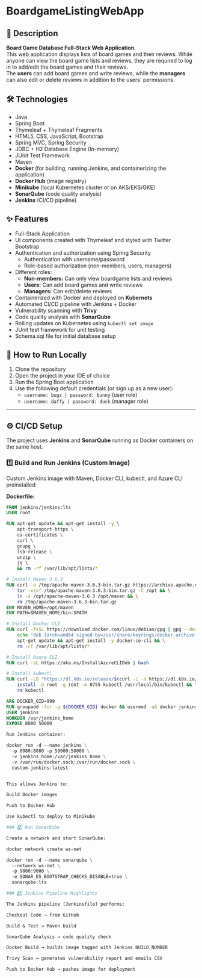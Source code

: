 # BoardgameListingWebApp

## 📖 Description

**Board Game Database Full-Stack Web Application.**  
This web application displays lists of board games and their reviews. While anyone can view the board game lists and reviews, they are required to log in to add/edit the board games and their reviews.  
The **users** can add board games and write reviews, while the **managers** can also edit or delete reviews in addition to the users' permissions.  

## 🛠 Technologies

- Java
- Spring Boot
- Thymeleaf + Thymeleaf Fragments
- HTML5, CSS, JavaScript, Bootstrap
- Spring MVC, Spring Security
- JDBC + H2 Database Engine (In-memory)
- JUnit Test Framework
- Maven
- **Docker** (for building, running Jenkins, and containerizing the application)
- **Docker Hub** (image registry)
- **Minikube** (local Kubernetes cluster or on AKS/EKS/GKE)
- **SonarQube** (code quality analysis)
- **Jenkins** (CI/CD pipeline)

## ✨ Features

- Full-Stack Application
- UI components created with Thymeleaf and styled with Twitter Bootstrap
- Authentication and authorization using Spring Security
  - Authentication with username/password
  - Role-based authorization (non-members, users, managers)
- Different roles:
  - **Non-members:** Can only view boardgame lists and reviews
  - **Users:** Can add board games and write reviews
  - **Managers:** Can edit/delete reviews
- Containerized with Docker and deployed on **Kubernets**
- Automated CI/CD pipeline with Jenkins + Docker
- Vulnerability scanning with **Trivy**
- Code quality analysis with **SonarQube**
- Rolling updates on Kubernetes using `kubectl set image`
- JUnit test framework for unit testing
- Schema.sql file for initial database setup

## 🚀 How to Run Locally

1. Clone the repository  
2. Open the project in your IDE of choice  
3. Run the Spring Boot application  
4. Use the following default credentials (or sign up as a new user):  
   - `username: bugs | password: bunny` (user role)  
   - `username: daffy | password: duck` (manager role)

---

## ⚙️ CI/CD Setup

The project uses **Jenkins** and **SonarQube** running as Docker containers on the same host.

### 1️⃣ Build and Run Jenkins (Custom Image)

Custom Jenkins image with Maven, Docker CLI, kubectl, and Azure CLI preinstalled:

**Dockerfile:**
```dockerfile
FROM jenkins/jenkins:lts
USER root

RUN apt-get update && apt-get install -y \
    apt-transport-https \
    ca-certificates \
    curl \
    gnupg \
    lsb-release \
    unzip \
    jq \
    && rm -rf /var/lib/apt/lists/*

# Install Maven 3.6.3
RUN curl -o /tmp/apache-maven-3.6.3-bin.tar.gz https://archive.apache.org/dist/maven/maven-3/3.6.3/binaries/apache-maven-3.6.3-bin.tar.gz && \
    tar -xzvf /tmp/apache-maven-3.6.3-bin.tar.gz -C /opt && \
    ln -s /opt/apache-maven-3.6.3 /opt/maven && \
    rm /tmp/apache-maven-3.6.3-bin.tar.gz
ENV MAVEN_HOME=/opt/maven
ENV PATH=$MAVEN_HOME/bin:$PATH

# Install Docker CLI
RUN curl -fsSL https://download.docker.com/linux/debian/gpg | gpg --dearmor -o /usr/share/keyrings/docker-archive-keyring.gpg && \
    echo "deb [arch=amd64 signed-by=/usr/share/keyrings/docker-archive-keyring.gpg] https://download.docker.com/linux/debian $(lsb_release -cs) stable" > /etc/apt/sources.list.d/docker.list && \
    apt-get update && apt-get install -y docker-ce-cli && \
    rm -rf /var/lib/apt/lists/*

# Install Azure CLI
RUN curl -sL https://aka.ms/InstallAzureCLIDeb | bash

# Install kubectl
RUN curl -LO "https://dl.k8s.io/release/$(curl -L -s https://dl.k8s.io/release/stable.txt)/bin/linux/amd64/kubectl" && \
    install -o root -g root -m 0755 kubectl /usr/local/bin/kubectl && \
    rm kubectl

ARG DOCKER_GID=999
RUN groupadd -for -g ${DOCKER_GID} docker && usermod -aG docker jenkins
USER jenkins
WORKDIR /var/jenkins_home
EXPOSE 8080 50000

Run Jenkins container:

docker run -d --name jenkins \
  -p 8080:8080 -p 50000:50000 \
  -v jenkins_home:/var/jenkins_home \
  -v /var/run/docker.sock:/var/run/docker.sock \
  custom-jenkins:latest


This allows Jenkins to:

Build Docker images

Push to Docker Hub

Use kubectl to deploy to Minikube

### 2️⃣ Run SonarQube

Create a network and start SonarQube:

docker network create ws-net

docker run -d --name sonarqube \
  --network ws-net \
  -p 9000:9000 \
  -e SONAR_ES_BOOTSTRAP_CHECKS_DISABLE=true \
  sonarqube:lts

### 3️⃣ Jenkins Pipeline Highlights

The Jenkins pipeline (Jenkinsfile) performs:

Checkout Code → from GitHub

Build & Test → Maven build

SonarQube Analysis → code quality check

Docker Build → builds image tagged with Jenkins BUILD_NUMBER

Trivy Scan → generates vulnerability report and emails CSV

Push to Docker Hub → pushes image for deployment
